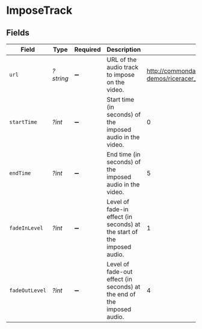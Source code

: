 # ImposeTrack


## Fields

| Field                                                                                       | Type                                                                                        | Required                                                                                    | Description                                                                                 | Example                                                                                     |
| ------------------------------------------------------------------------------------------- | ------------------------------------------------------------------------------------------- | ------------------------------------------------------------------------------------------- | ------------------------------------------------------------------------------------------- | ------------------------------------------------------------------------------------------- |
| `url`                                                                                       | *?string*                                                                                   | :heavy_minus_sign:                                                                          | URL of the audio track to impose on the video.                                              | http://commondatastorage.googleapis.com/codeskulptor-demos/riceracer_assets/fx/engine-2.ogg |
| `startTime`                                                                                 | *?int*                                                                                      | :heavy_minus_sign:                                                                          | Start time (in seconds) of the imposed audio in the video.                                  | 0                                                                                           |
| `endTime`                                                                                   | *?int*                                                                                      | :heavy_minus_sign:                                                                          | End time (in seconds) of the imposed audio in the video.                                    | 5                                                                                           |
| `fadeInLevel`                                                                               | *?int*                                                                                      | :heavy_minus_sign:                                                                          | Level of fade-in effect (in seconds) at the start of the imposed audio.                     | 1                                                                                           |
| `fadeOutLevel`                                                                              | *?int*                                                                                      | :heavy_minus_sign:                                                                          | Level of fade-out effect (in seconds) at the end of the imposed audio.                      | 4                                                                                           |